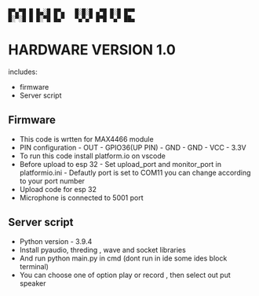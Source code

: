 
```

█▀▄▀█ █ █▄░█ █▀▄   █░█░█ ▄▀█ █░█ █▀▀
█░▀░█ █ █░▀█ █▄▀   ▀▄▀▄▀ █▀█ ▀▄▀ ██▄

```

# HARDWARE VERSION 1.0
includes:
  - firmware
  - Server script

## Firmware
  - This code is wrtten for MAX4466 module 
  - PIN configuration
          - OUT - GPIO36(UP PIN)
          - GND - GND
          - VCC - 3.3V
  - To run this code install platform.io on vscode
  - Before upload to esp 32
          - Set upload_port and monitor_port in platformio.ini
          - Defautly port is set to COM11 you can change according to your port number 
  - Upload code for esp 32
  - Microphone is connected to 5001 port

  ## Server script
  - Python version - 3.9.4
  - Install pyaudio, threding , wave and socket libraries 
  - And run python main.py in cmd (dont run in ide some ides block terminal)
  - You can choose one of option play or record , then select out put speaker 
